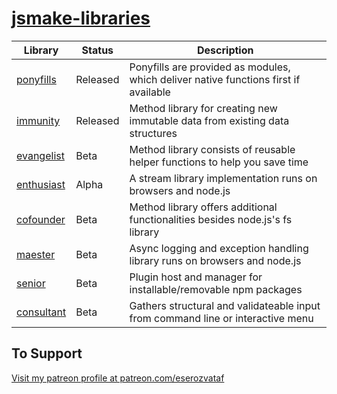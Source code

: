 # [jsmake-libraries](https://github.com/eserozvataf/jsmake-libraries)


| Library                                            | Status   | Description                                                                    |
| -------------------------------------------------- | -------- | -------------------------------------------------------------------------------------- |
| [ponyfills](packages/00_ponyfills/)                   | Released | Ponyfills are provided as modules, which deliver native functions first if available   |
| [immunity](packages/01_immunity/)                    | Released | Method library for creating new immutable data from existing data structures           |
| [evangelist](packages/02_evangelist/)                  | Beta     | Method library consists of reusable helper functions to help you save time             |
| [enthusiast](packages/03_enthusiast/)                  | Alpha    | A stream library implementation runs on browsers and node.js                           |
| [cofounder](packages/04_cofounder/)                   | Beta     | Method library offers additional functionalities besides node.js's fs library          |
| [maester](packages/05_maester/)                     | Beta     | Async logging and exception handling library runs on browsers and node.js              |
| [senior](packages/06_senior/)                      | Beta     | Plugin host and manager for installable/removable npm packages                         |
| [consultant](packages/07_consultant/)                  | Beta     | Gathers structural and validateable input from command line or interactive menu        |


## To Support

[Visit my patreon profile at patreon.com/eserozvataf](https://www.patreon.com/eserozvataf)
